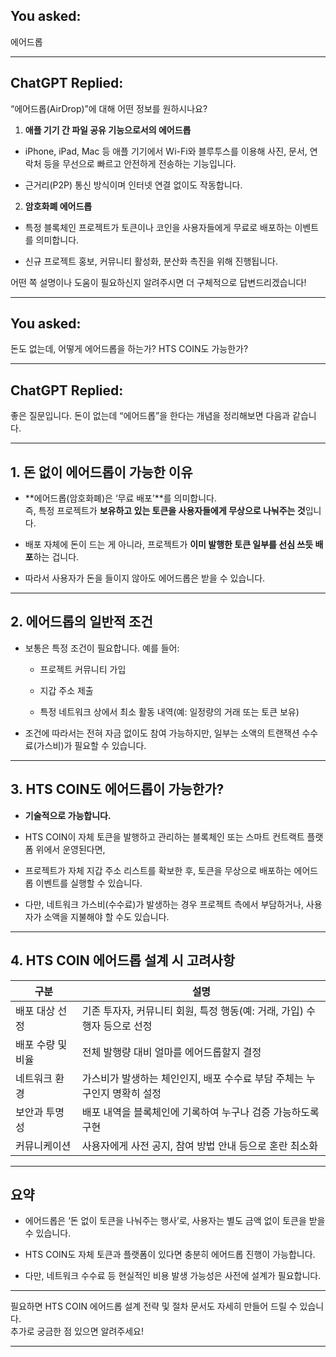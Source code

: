 ## You asked:

에어드롭

---

## ChatGPT Replied:

“에어드롭(AirDrop)”에 대해 어떤 정보를 원하시나요?

1.  **애플 기기 간 파일 공유 기능으로서의 에어드롭**
    

*   iPhone, iPad, Mac 등 애플 기기에서 Wi-Fi와 블루투스를 이용해 사진, 문서, 연락처 등을 무선으로 빠르고 안전하게 전송하는 기능입니다.
    
*   근거리(P2P) 통신 방식이며 인터넷 연결 없이도 작동합니다.
    

2.  **암호화폐 에어드롭**
    

*   특정 블록체인 프로젝트가 토큰이나 코인을 사용자들에게 무료로 배포하는 이벤트를 의미합니다.
    
*   신규 프로젝트 홍보, 커뮤니티 활성화, 분산화 촉진을 위해 진행됩니다.
    

어떤 쪽 설명이나 도움이 필요하신지 알려주시면 더 구체적으로 답변드리겠습니다!

---

## You asked:

돈도 없는데, 어떻게 에어드롭을 하는가? HTS COIN도 가능한가?

---

## ChatGPT Replied:

좋은 질문입니다. 돈이 없는데 “에어드롭”을 한다는 개념을 정리해보면 다음과 같습니다.

* * *

1\. 돈 없이 에어드롭이 가능한 이유
---------------------

*   \*\*에어드롭(암호화폐)은 ‘무료 배포’\*\*를 의미합니다.  
    즉, 특정 프로젝트가 **보유하고 있는 토큰을 사용자들에게 무상으로 나눠주는 것**입니다.
    
*   배포 자체에 돈이 드는 게 아니라, 프로젝트가 **이미 발행한 토큰 일부를 선심 쓰듯 배포**하는 겁니다.
    
*   따라서 사용자가 돈을 들이지 않아도 에어드롭은 받을 수 있습니다.
    

* * *

2\. 에어드롭의 일반적 조건
----------------

*   보통은 특정 조건이 필요합니다. 예를 들어:
    
    *   프로젝트 커뮤니티 가입
        
    *   지갑 주소 제출
        
    *   특정 네트워크 상에서 최소 활동 내역(예: 일정량의 거래 또는 토큰 보유)
        
*   조건에 따라서는 전혀 자금 없이도 참여 가능하지만, 일부는 소액의 트랜잭션 수수료(가스비)가 필요할 수 있습니다.
    

* * *

3\. HTS COIN도 에어드롭이 가능한가?
-------------------------

*   **기술적으로 가능합니다.**
    
*   HTS COIN이 자체 토큰을 발행하고 관리하는 블록체인 또는 스마트 컨트랙트 플랫폼 위에서 운영된다면,
    
*   프로젝트가 자체 지갑 주소 리스트를 확보한 후, 토큰을 무상으로 배포하는 에어드롭 이벤트를 실행할 수 있습니다.
    
*   다만, 네트워크 가스비(수수료)가 발생하는 경우 프로젝트 측에서 부담하거나, 사용자가 소액을 지불해야 할 수도 있습니다.
    

* * *

4\. HTS COIN 에어드롭 설계 시 고려사항
---------------------------

| 구분 | 설명 |
| --- | --- |
| 배포 대상 선정 | 기존 투자자, 커뮤니티 회원, 특정 행동(예: 거래, 가입) 수행자 등으로 선정 |
| 배포 수량 및 비율 | 전체 발행량 대비 얼마를 에어드롭할지 결정 |
| 네트워크 환경 | 가스비가 발생하는 체인인지, 배포 수수료 부담 주체는 누구인지 명확히 설정 |
| 보안과 투명성 | 배포 내역을 블록체인에 기록하여 누구나 검증 가능하도록 구현 |
| 커뮤니케이션 | 사용자에게 사전 공지, 참여 방법 안내 등으로 혼란 최소화 |

* * *

요약
--

*   에어드롭은 ‘돈 없이 토큰을 나눠주는 행사’로, 사용자는 별도 금액 없이 토큰을 받을 수 있습니다.
    
*   HTS COIN도 자체 토큰과 플랫폼이 있다면 충분히 에어드롭 진행이 가능합니다.
    
*   다만, 네트워크 수수료 등 현실적인 비용 발생 가능성은 사전에 설계가 필요합니다.
    

* * *

필요하면 HTS COIN 에어드롭 설계 전략 및 절차 문서도 자세히 만들어 드릴 수 있습니다.  
추가로 궁금한 점 있으면 알려주세요!

---

